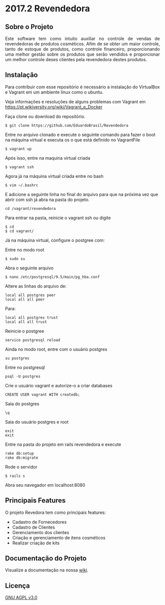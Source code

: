 # 2017.2 Revendedora

## Sobre o Projeto

<p align="justify"> Este software tem como intuito auxiliar no controle de vendas de revendedoras de produtos cosméticos. Afim de se obter um maior controle, tanto de estoque de produtos, como controle financeiro, proporcionando uma melhor gestão sobre os produtos que serão vendidos e proporcionar um melhor controle deses clientes pela revendedora destes produtos.</p>

## Instalação

Para contribuir com esse repositório é necessário a instalação do VirtualBox e Vagrant em um ambiente linux como o ubuntu.

Veja informações e resoluções de alguns problemas com Vagrant em https://pt.wikiversity.org/wiki/Vagrant_e_Docker

Faça clone ou download do repositório.

```console
$ git clone https://github.com/EduardoBrasil/Revendedora
```

Entre no arquivo clonado e execute o seguinte comando para fazer o boot na máquina virtual e executa os o que está definido no VagrantFile

```console
$ vagrant up
```

Após isso, entre na maquina virtual criada
```console
$ vagrant ssh
```

Agora já na máquina virtual criada entre no bash
```console
$ vim ~/.bashrc
```

E adicione a seguinte linha no final do arquivo para que na próxima vez que abrir com ssh já abra na pasta do projeto.

```console
cd /vagrant/revendedora
```

Para entrar na pasta, reinicie o vagrant ssh ou digite
```console
$ cd
$ cd vagrant/
```

Já na máquina virtual, configure o postgree com:

Entre no modo root
```console
$ sudo su
```
Abra o seguinte arquivo
```console
$ nano /etc/postgresql/9.5/main/pg_hba.conf
```

Altere as linhas do arquivo de:
```console
local all postgres peer
local all all peer
```

Para:
```console
local all postgres trust
local all all trust
```

Reinicie o postgree
```console
service postgresql reload
```

Ainda no modo root, entre com o usuário postgres
```console
su postgres
```

Entre no postgresql
```console
psql -U postgres
```

Crie o usuário vagrant e autorize-o a criar databases
```console
CREATE USER vagrant WITH createdb;
```

Saia do postgres
```console
\q
```

Saia do usuário postgres e root
```console
exit
exit
```

Entre na pasta do projeto em rails revendedora e execute
```console
rake db:setup
rake db:migrate
```

Rode o servidor
```console
$ rails s
```
Abra seu navegador em localhost:8080

## Principais Features

O projeto Revedora tem como principais features:

* Cadastro de Fornecedores 
* Cadastro de Clientes
* Gerenciamento dos clientes 
* Criação e gerenciamento de itens cosméticos
* Realizar criação de kits


## Documentação do Projeto

Visualize a documentação na nossa [wiki](https://github.com/EduardoBrasil/Revendedora/wiki).

## Licença

[GNU AGPL v3.0](https://www.gnu.org/licenses/agpl-3.0.html)
